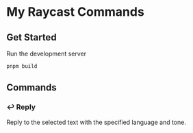 # My Raycast Commands

## Get Started

Run the development server

```bash
pnpm build
```

## Commands

### ↩ Reply

Reply to the selected text with the specified language and tone.
